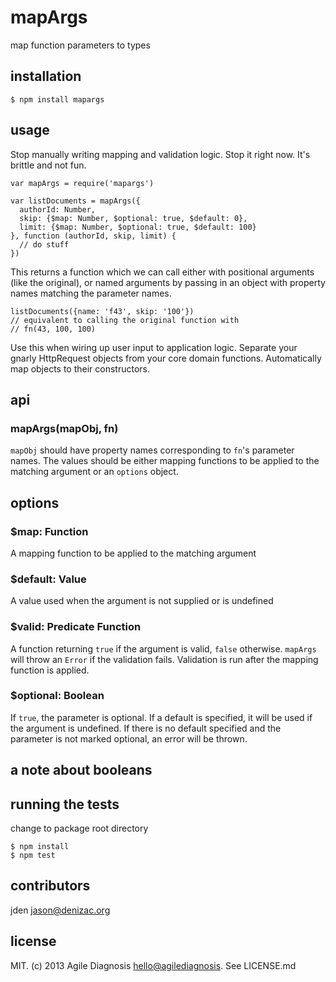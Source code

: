 # mapArgs
map function parameters to types

## installation

    $ npm install mapargs

## usage

Stop manually writing mapping and validation logic. Stop it right now. It's brittle and not fun.

    var mapArgs = require('mapargs')

    var listDocuments = mapArgs({
      authorId: Number,
      skip: {$map: Number, $optional: true, $default: 0},
      limit: {$map: Number, $optional: true, $default: 100}
    }, function (authorId, skip, limit) {
      // do stuff
    })

This returns a function which we can call either with positional arguments (like the original), or named arguments by passing in an object with property names matching the parameter names.

    listDocuments({name: 'f43', skip: '100'})
    // equivalent to calling the original function with
    // fn(43, 100, 100)

Use this when wiring up user input to application logic. Separate your gnarly HttpRequest objects from your core domain functions. Automatically map objects to their constructors.



## api

### mapArgs(mapObj, fn)

`mapObj` should have property names corresponding to `fn`'s parameter names.
The values should be either mapping functions to be applied to the matching argument or an `options` object.

## options

### $map: Function
A mapping function to be applied to the matching argument

### $default: Value
A value used when the argument is not supplied or is undefined

### $valid: Predicate Function
A function returning `true` if the argument is valid, `false` otherwise. `mapArgs` will throw an `Error` if the validation fails. Validation is run after the mapping function is applied.

### $optional: Boolean
If `true`, the parameter is optional. If a default is specified, it will be used if the argument is undefined. If there is no default specified and the parameter is not marked optional, an error will be thrown.

## a note about booleans

## running the tests

change to package root directory

    $ npm install
    $ npm test

## contributors

jden <jason@denizac.org>

## license

MIT. (c) 2013 Agile Diagnosis <hello@agilediagnosis>. See LICENSE.md